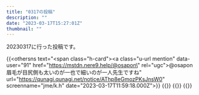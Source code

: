 ```yaml
---
title: "0317の投稿"
description: ""
date: "2023-03-17T15:27:01Z"
thumbnail: ""
---
```

20230317に行った投稿です。
<!--more-->
{{<othersns text="<span class=\"h-card\"><a class=\"u-url mention\" data-user=\"91\" href=\"https://mstdn.nere9.help/@osapon\" rel=\"ugc\">@<span>osapon</span></a></span> 眉毛が目尻側も太いのが一也で細いのが一人先生ですね" url="https://qunagi.qunagi.net/notice/AThp8eGmozPKsJnsW0" screenname="jme/k.h" date="2023-03-17T11:59:18.000Z">}}
{{<othersns text="知能とか知性とはちょっと違うけど、AIには自分で自分を拡張できるところまで行ってほしいよな。<br/>単に学習し直すとかそういうだけじゃなくて仕組みを変えるような<br/>でもなあ、現実のインターネットとか内のリソースを無限に使えるようなようにするわけにもいかないからなあ<br/>何かしら物理的なものに縛って、研究所に閉じ込めるか？" url="https://qunagi.qunagi.net/notice/AThN29U9ZCaqweAZpg" screenname="jme/k.h" date="2023-03-17T06:44:24.000Z">}}
{{<othersns text="今のAIは道具を使って自分を拡張できないのが人間が勝ってる点か？<br/>もう少し良い言い方があると思うからこの方向でちょっと考えてみるか" url="https://qunagi.qunagi.net/notice/AThJgbR2faAFOdkOSO" screenname="jme/k.h" date="2023-03-17T06:06:53.000Z">}}
{{<othersns text="パラノマサイト、もっと能力バトルしたり能力を生かした展開が来ると思ってたから、ほぼそういうのが無かったのが残念といえば残念<br/>まあ、値段以上には楽しんだからどうでもいいからこっちに書いてるわけだけど" url="https://qunagi.qunagi.net/notice/ATh5nwsJxKoQYn7D72" screenname="jme/k.h" date="2023-03-17T03:31:20.000Z">}}
